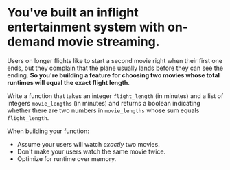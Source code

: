 # You've built an inflight entertainment system with on-demand movie streaming.
Users on longer flights like to start a second movie right when their first one ends, but they complain that the plane usually lands before they can see the ending. **So you're building a feature for choosing two movies whose total runtimes will equal the exact flight length**.

Write a function that takes an integer `flight_length` (in minutes) and a list of integers `movie_lengths` (in minutes) and returns a boolean indicating whether there are two numbers in `movie_lengths` whose sum equals `flight_length`.

When building your function:

- Assume your users will watch *exactly* two movies.
- Don't make your users watch the same movie twice.
- Optimize for runtime over memory.

   